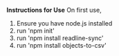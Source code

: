 **Instructions for Use**
On first use,
1. Ensure you have node.js installed
2. run 'npm init'
3. run 'npm install readline-sync'
4. run 'npm install objects-to-csv'
